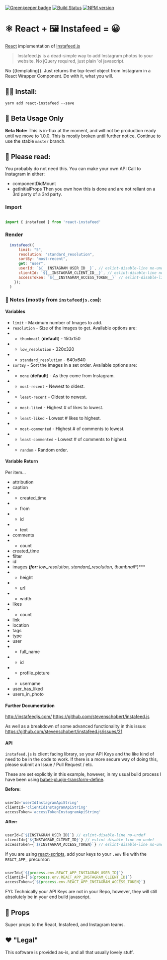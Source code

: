[![Greenkeeper badge](https://badges.greenkeeper.io/JeromeFitz/react-instafeed.svg)](https://greenkeeper.io/)
[![Build Status](https://img.shields.io/travis/JeromeFitz/react-instafeed/master.svg)](https://travis-ci.org/JeromeFitz/react-instafeed)
[![NPM version](https://img.shields.io/npm/v/react-instafeed.svg)](https://www.npmjs.org/package/react-instafeed)

# ⚛️ React + 🖼️ Instafeed = 😀️
[React](https://facebook.github.io/react/) implementation of [Instafeed.js](http://instafeedjs.com/)

> Instafeed.js is a dead-simple way to add Instagram photos to your website. No jQuery required, just plain 'ol javascript.

No {{templating}}. Just returns the top-level object from Instagram in a React Wrapper Component.
Do with it, what you will.

## 👩‍💻️ Install:
```shell
yarn add react-instafeed --save
```

## 🔑 Beta Usage Only
**Beta Note:** This is in-flux at the moment, and will not be production ready until we move to 1.0.0. This is mostly broken until further notice. Continue to use the stable `master` branch.

## 🛑️ Please read:
You probably do not need this. You can make your own API Call to Instagram in either:
- componentDidMount
- getInitialProps
Then you own how this is done and are not reliant on a 3rd party of a 3rd party.

### Import
```javascript

import { instafeed } from 'react-instafeed'
```
### Render
```javascript
  instafeed({
      limit: "5",
      resolution: "standard_resolution",
      sortBy: "most-recent",
      get: "user",
      userId: `${__INSTAGRAM_USER_ID__}`, // eslint-disable-line no-undef
      clientId: `${__INSTAGRAM_CLIENT_ID__}`, // eslint-disable-line no-undef
      accessToken: `${__INSTAGRAM_ACCESS_TOKEN__}` // eslint-disable-line no-undef
    });
  )
```

### 📓️ Notes (mostly from `instafeedjs.com`):

#### Variables

- `limit` - Maximum number of Images to add.
- `resolution` -  Size of the images to get. Available options are:
- - `thumbnail` (**default**) - 150x150
- - `low_resolution` - 320x320
- - `standard_resolution` - 640x640
- `sortBy` - Sort the images in a set order. Available options are:
- - `none` (**default**) - As they come from Instagram.
- - `most-recent` - Newest to oldest.
- - `least-recent` - Oldest to newest.
- - `most-liked` - Highest # of likes to lowest.
- - `least-liked` - Lowest # likes to highest.
- - `most-commented` - Highest # of comments to lowest.
- - `least-commented` - Lowest # of comments to highest.
- - `random` - Random order.

#### Variable Return
Per item...
- attribution
- caption
- - created_time
- - from
- - id
- - text
- comments
- - count
- created_time
- filter
- id
- images ***(for:*** *low_resolution, standard_resolution, thumbnail**)***
- - height
- - url
- - width
- likes
- - count
- link
- location
- tags
- type
- user
- - full_name
- - id
- - profile_picture
- - username
- user_has_liked
- users_in_photo




#### Further Documentation
http://instafeedjs.com/
https://github.com/stevenschobert/instafeed.js

As well as a breakdown of some advanced functionality in this issue:
https://github.com/stevenschobert/instafeed.js/issues/21

#### API
`instafeed.js` is client facing library, so your API Keys and the like kind of need to be in the code to work. If there is a more secure way of doing this, please submit an Issue / Pull Request / etc.

These are set explicitly in this example, however, in my usual build process I have been using [babel-plugin-transform-define](https://github.com/FormidableLabs/babel-plugin-transform-define).

**Before:**
```javascript

userId='userIdInstagramApiString'
clientId='clientIdInstagramApiString'
accessToken='accessTokenInstagramApiString'
```
**After:**
```javascript

userId={`${INSTAGRAM_USER_ID}`} // eslint-disable-line no-undef
clientId={`${INSTAGRAM_CLIENT_ID}`} // eslint-disable-line no-undef
accessToken={`${INSTAGRAM_ACCESS_TOKEN}`} // eslint-disable-line no-undef
```

If you are using [react-scripts](https://github.com/facebookincubator/create-react-app/tree/master/packages/react-scripts), add your keys to your `.env` file with the `REACT_APP_` precursor:

```javascript

userId={`${process.env.REACT_APP_INSTAGRAM_USER_ID}`}
clientId={`${process.env.REACT_APP_INSTAGRAM_CLIENT_ID}`}
accessToken={`${process.env.REACT_APP_INSTAGRAM_ACCESS_TOKEN}`}
```

FYI: Technically your API Keys are not in your Repo, however, they will still absolutely be in your end build javascript.

## 🙌 Props
Super props to the React, Instafeed, and Instagram teams.

## ❤️ "Legal"
This software is provided as-is, and all that usually lovely stuff.
